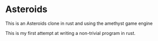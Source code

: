 # Asteroids
This is an Asteroids clone in rust and using the amethyst game engine

This is my first attempt at writing a non-trivial program in rust.
